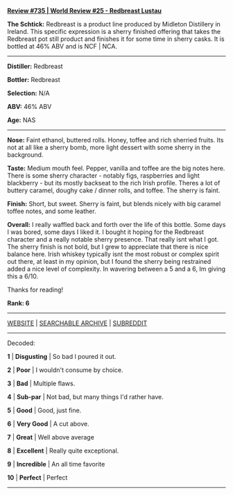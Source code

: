 
[**Review #735 | World Review #25 - Redbreast Lustau**]( https://t8ke.review/review-725-redbreast-lustau)

**The Schtick:** Redbreast is a product line produced by Midleton Distillery in Ireland. This specific expression is a sherry finished offering that takes the Redbreast pot still product and finishes it for some time in sherry casks. It is bottled at 46% ABV and is NCF | NCA.

-----

**Distiller:** Redbreast

**Bottler:** Redbreast

**Selection:** N/A

**ABV:**  46% ABV

**Age:** NAS 

-----

**Nose:**  Faint ethanol, buttered rolls. Honey, toffee and rich sherried fruits. Its not at all like a sherry bomb, more light dessert with some sherry in the background. 

**Taste:** Medium mouth feel. Pepper, vanilla and toffee are the big notes here. There is some sherry character - notably figs, raspberries and light blackberry - but its mostly backseat to the rich Irish profile. Theres a lot of buttery caramel, doughy cake / dinner rolls, and toffee. The sherry is faint. 

**Finish:** Short, but sweet. Sherry is faint, but blends nicely with big caramel toffee notes, and some leather. 

**Overall:** I really waffled back and forth over the life of this bottle. Some days I was bored, some days I liked it. I bought it hoping for the Redbreast character and a really notable sherry presence. That really isnt what I got. The sherry finish is not bold, but I grew to appreciate that there is nice balance here. Irish whiskey typically isnt the most robust or complex spirit out there, at least in my opinion, but I found the sherry being restrained added a nice level of complexity. In wavering between a 5 and a 6, Im giving this a 6/10.

Thanks for reading!

**Rank: 6**



-----

[WEBSITE](https://t8ke.review) | [SEARCHABLE ARCHIVE](https://t8ke.review/review-archive/) | [SUBREDDIT](https://reddit.com/r/t8kereviews)

-----

Decoded:

**1** | **Disgusting** | So bad I poured it out.

**2** | **Poor** | I wouldn't consume by choice.

**3** | **Bad** | Multiple flaws.

**4** | **Sub-par** | Not bad, but many things I'd rather have.

**5** | **Good** | Good, just fine.

**6** | **Very Good** | A cut above.

**7** | **Great** | Well above average

**8** | **Excellent** | Really quite exceptional.

**9** | **Incredible** | An all time favorite

**10** | **Perfect** | Perfect

----

